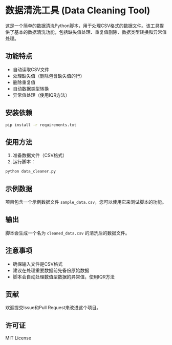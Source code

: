 # 数据清洗工具 (Data Cleaning Tool)

这是一个简单的数据清洗Python脚本，用于处理CSV格式的数据文件。该工具提供了基本的数据清洗功能，包括缺失值处理、重复值删除、数据类型转换和异常值处理。

## 功能特点

- 自动读取CSV文件
- 处理缺失值（删除包含缺失值的行）
- 删除重复值
- 自动数据类型转换
- 异常值处理（使用IQR方法）

## 安装依赖

```bash
pip install -r requirements.txt
```

## 使用方法

1. 准备数据文件（CSV格式）
2. 运行脚本：
```bash
python data_cleaner.py
```

## 示例数据

项目包含一个示例数据文件 `sample_data.csv`，您可以使用它来测试脚本的功能。

## 输出

脚本会生成一个名为 `cleaned_data.csv` 的清洗后的数据文件。

## 注意事项

- 确保输入文件是CSV格式
- 建议在处理重要数据前先备份原始数据
- 脚本会自动处理数值型数据的异常值，使用IQR方法

## 贡献

欢迎提交Issue和Pull Request来改进这个项目。

## 许可证

MIT License 